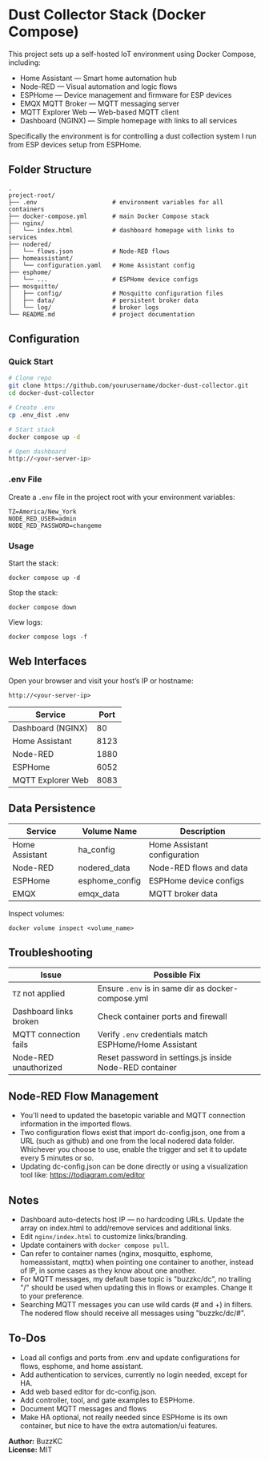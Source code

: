 # Dust Collector Stack (Docker Compose)

This project sets up a self-hosted IoT environment using Docker Compose, including:

- Home Assistant — Smart home automation hub
- Node-RED — Visual automation and logic flows
- ESPHome — Device management and firmware for ESP devices
- EMQX MQTT Broker — MQTT messaging server
- MQTT Explorer Web — Web-based MQTT client
- Dashboard (NGINX) — Simple homepage with links to all services

Specifically the environment is for controlling a dust collection system I run from ESP devices setup from ESPHome.

## Folder Structure

```
.
project-root/
├── .env                     # environment variables for all containers
├── docker-compose.yml       # main Docker Compose stack
├── nginx/
│   └── index.html           # dashboard homepage with links to services
├── nodered/
│   └── flows.json           # Node-RED flows
├── homeassistant/
│   └── configuration.yaml   # Home Assistant config
├── esphome/
│   └── ...                  # ESPHome device configs
├── mosquitto/
│   ├── config/              # Mosquitto configuration files
│   ├── data/                # persistent broker data
│   └── log/                 # broker logs
└── README.md                # project documentation
```

## Configuration

### Quick Start

```bash
# Clone repo
git clone https://github.com/yourusername/docker-dust-collector.git
cd docker-dust-collector

# Create .env
cp .env_dist .env

# Start stack
docker compose up -d

# Open dashboard
http://<your-server-ip>
```

### .env File

Create a `.env` file in the project root with your environment variables:

```
TZ=America/New_York
NODE_RED_USER=admin
NODE_RED_PASSWORD=changeme
```

### Usage

Start the stack:

```
docker compose up -d
```

Stop the stack:

```
docker compose down
```

View logs:

```
docker compose logs -f
```

## Web Interfaces

Open your browser and visit your host’s IP or hostname:

```
http://<your-server-ip>
```

| Service           | Port  |
|------------------|-------|
| Dashboard (NGINX) | 80    |
| Home Assistant    | 8123  |
| Node-RED          | 1880  |
| ESPHome           | 6052  |
| MQTT Explorer Web       | 8083  |

## Data Persistence

| Service        | Volume Name       | Description                  |
|----------------|-----------------|-------------------------------|
| Home Assistant | ha_config        | Home Assistant configuration  |
| Node-RED       | nodered_data     | Node-RED flows and data       |
| ESPHome        | esphome_config   | ESPHome device configs        |
| EMQX           | emqx_data        | MQTT broker data              |

Inspect volumes:

```
docker volume inspect <volume_name>
```


## Troubleshooting

| Issue                     | Possible Fix |
|---------------------------|---------------|
| `TZ` not applied          | Ensure `.env` is in same dir as docker-compose.yml |
| Dashboard links broken    | Check container ports and firewall |
| MQTT connection fails     | Verify `.env` credentials match ESPHome/Home Assistant |
| Node-RED unauthorized     | Reset password in settings.js inside Node-RED container |

## Node-RED Flow Management

- You'll need to updated the basetopic variable and MQTT connection information in the imported flows.
- Two configuration flows exist that import dc-config.json, one from a URL (such as github) and one from the local nodered data folder. Whichever you choose to use, enable the trigger and set it to update every 5 minutes or so.
- Updating dc-config.json can be done directly or using a visualization tool like: https://todiagram.com/editor

## Notes

- Dashboard auto-detects host IP — no hardcoding URLs. Update the array on index.html to add/remove services and additional links.
- Edit `nginx/index.html` to customize links/branding.
- Update containers with `docker compose pull`.
- Can refer to container names (nginx, mosquitto, esphome, homeassistant, mqttx) when pointing one container to another, instead of IP, in some cases as they know about one another.
- For MQTT messages, my default base topic is "buzzkc/dc", no trailing "/" should be used when updating this in flows or examples. Change it to your preference.
- Searching MQTT messages you can use wild cards (# and +) in filters. The nodered flow should receive all messages using "buzzkc/dc/#".

## To-Dos
- Load all configs and ports from .env and update configurations for flows, esphome, and home assistant.
- Add authentication to services, currently no login needed, except for HA.
- Add web based editor for dc-config.json.
- Add controller, tool, and gate examples to ESPHome.
- Document MQTT messages and flows
- Make HA optional, not really needed since ESPHome is its own container, but nice to have the extra automation/ui features.


**Author:** BuzzKC  
**License:** MIT  
